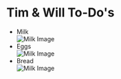 # Tim &  Will To-Do's
* Milk  
![Milk Image](http://a.hilanddairy.envoydev.com/sites/default/files/milk_white_2per_gallon.jpg)
* Eggs  
![Milk Image](http://www.incredibleegg.org/wp-content/themes/incredibleegg/assets/images/facts-left-egg.png)
* Bread  
![Milk Image](http://files.recipetips.com/kitchen/images/refimages/bread/types/Italian_bread_500.jpg)

